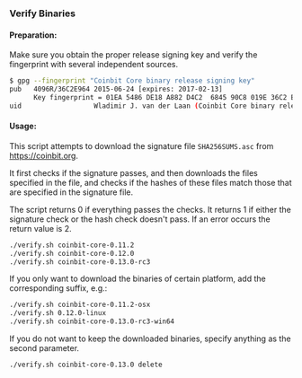 ### Verify Binaries

#### Preparation:

Make sure you obtain the proper release signing key and verify the fingerprint with several independent sources.

```sh
$ gpg --fingerprint "Coinbit Core binary release signing key"
pub   4096R/36C2E964 2015-06-24 [expires: 2017-02-13]
      Key fingerprint = 01EA 5486 DE18 A882 D4C2  6845 90C8 019E 36C2 E964
uid                  Wladimir J. van der Laan (Coinbit Core binary release signing key) <laanwj@gmail.com>
```

#### Usage:

This script attempts to download the signature file `SHA256SUMS.asc` from https://coinbit.org.

It first checks if the signature passes, and then downloads the files specified in the file, and checks if the hashes of these files match those that are specified in the signature file.

The script returns 0 if everything passes the checks. It returns 1 if either the signature check or the hash check doesn't pass. If an error occurs the return value is 2.


```sh
./verify.sh coinbit-core-0.11.2
./verify.sh coinbit-core-0.12.0
./verify.sh coinbit-core-0.13.0-rc3
```

If you only want to download the binaries of certain platform, add the corresponding suffix, e.g.:

```sh
./verify.sh coinbit-core-0.11.2-osx
./verify.sh 0.12.0-linux
./verify.sh coinbit-core-0.13.0-rc3-win64
```

If you do not want to keep the downloaded binaries, specify anything as the second parameter.

```sh
./verify.sh coinbit-core-0.13.0 delete
```
